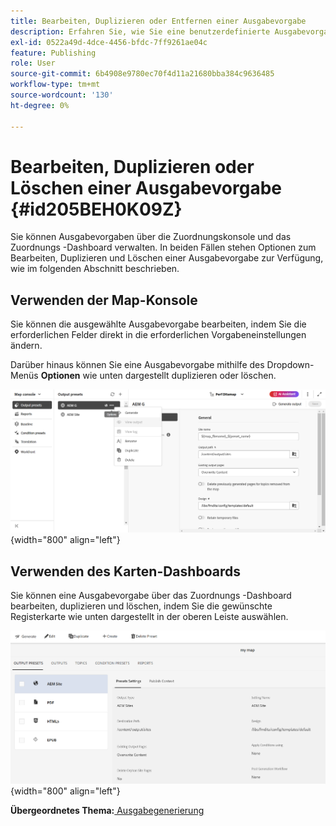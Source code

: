 ```yaml
---
title: Bearbeiten, Duplizieren oder Entfernen einer Ausgabevorgabe
description: Erfahren Sie, wie Sie eine benutzerdefinierte Ausgabevorgabe in AEM Guides erstellen, bearbeiten, duplizieren und löschen.
exl-id: 0522a49d-4dce-4456-bfdc-7ff9261ae04c
feature: Publishing
role: User
source-git-commit: 6b4908e9780ec70f4d11a21680bba384c9636485
workflow-type: tm+mt
source-wordcount: '130'
ht-degree: 0%

---
```


# Bearbeiten, Duplizieren oder Löschen einer Ausgabevorgabe {#id205BEH0K09Z}

Sie können Ausgabevorgaben über die Zuordnungskonsole und das Zuordnungs -Dashboard verwalten. In beiden Fällen stehen Optionen zum Bearbeiten, Duplizieren und Löschen einer Ausgabevorgabe zur Verfügung, wie im folgenden Abschnitt beschrieben.

## Verwenden der Map-Konsole

Sie können die ausgewählte Ausgabevorgabe bearbeiten, indem Sie die erforderlichen Felder direkt in die erforderlichen Vorgabeneinstellungen ändern.

Darüber hinaus können Sie eine Ausgabevorgabe mithilfe des Dropdown-Menüs **Optionen** wie unten dargestellt duplizieren oder löschen.


![](images/delete-preset-map-console.png){width="800" align="left"}


## Verwenden des Karten-Dashboards

Sie können eine Ausgabevorgabe über das Zuordnungs -Dashboard bearbeiten, duplizieren und löschen, indem Sie die gewünschte Registerkarte wie unten dargestellt in der oberen Leiste auswählen.

![](images/create-new-preset-map-dashboard-new.png){width="800" align="left"}



**Übergeordnetes Thema:**[ Ausgabegenerierung](generate-output.md)
